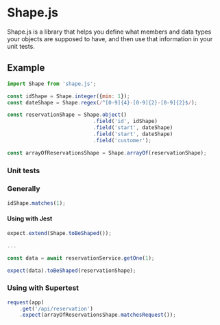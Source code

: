 # Shape.js

Shape.js is a library that helps you define what members and data types your objects are supposed to have, and then use that information in your unit tests.

## Example

```js
import Shape from 'shape.js';

const idShape = Shape.integer({min: 1});
const dateShape = Shape.regex(/^[0-9]{4}-[0-9]{2}-[0-9]{2}$/);

const reservationShape = Shape.object()
                            .field('id', idShape)
                            .field('start', dateShape)
                            .field('start', dateShape)
                            .field('customer');

const arrayOfReservationsShape = Shape.arrayOf(reservationShape);

```

### Unit tests

### Generally
```js
idShape.matches(1);
```

#### Using with Jest

```js
expect.extend(Shape.toBeShaped());

...

const data = await reservationService.getOne(1);

expect(data).toBeShaped(reservationShape);
```

### Using with Supertest
```js
request(app)
    .get('/api/reservation')
    .expect(arrayOfReservationsShape.matchesRequest());

```
